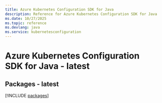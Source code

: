 ```yaml
---
title: Azure Kubernetes Configuration SDK for Java
description: Reference for Azure Kubernetes Configuration SDK for Java
ms.date: 10/27/2025
ms.topic: reference
ms.devlang: java
ms.service: kubernetesconfiguration
---
```

# Azure Kubernetes Configuration SDK for Java - latest
## Packages - latest
[!INCLUDE [packages](kubernetes-configuration-index.md)]